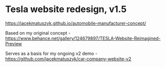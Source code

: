 # Tesla website redesign, v1.5

https://jacekmatuszyk.github.io/automobile-manufacturer-concept/

Based on my original concept - https://www.behance.net/gallery/124679897/TESLA-Website-Reimagined-Preview

Serves as a basis for my ongoing v2 demo - https://github.com/jacekmatuszyk/car-company-website-v2
